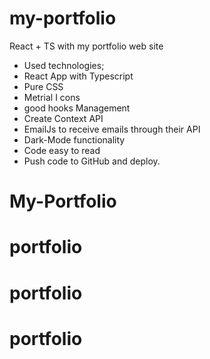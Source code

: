 # my-portfolio
React + TS with my portfolio web site

* Used technologies;
* React App with Typescript
* Pure CSS
* Metrial I cons
* good hooks Management
* Create Context API
* EmailJs to receive emails through their API
* Dark-Mode functionality
* Code easy to read
* Push code to GitHub and deploy.


# My-Portfolio
# portfolio
# portfolio
# portfolio
